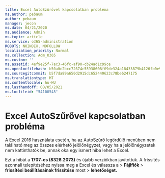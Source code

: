 ```yaml
---
title: Excel AutoSzűrővel kapcsolatban probléma
ms.author: pebaum
author: pebaum
manager: jecon
ms.date: 04/21/2020
ms.audience: Admin
ms.topic: article
ms.service: o365-administration
ROBOTS: NOINDEX, NOFOLLOW
localization_priority: Normal
ms.collection: Adm_O365
ms.custom: ''
ms.assetid: 4ef9e25f-7ac3-46fc-af90-cb24ad1c99ce
ms.openlocfilehash: b50a0c2bcc72674c55938608f09de324a18433879b4126fb0e9c3314480dc180
ms.sourcegitcommit: b5f7da89a650d2915dc652449623c78be6247175
ms.translationtype: MT
ms.contentlocale: hu-HU
ms.lasthandoff: 08/05/2021
ms.locfileid: "54100548"
---
```

# <a name="excel-autofilter-issue"></a>Excel AutoSzűrővel kapcsolatban probléma

A Excel 2016 használata esetén, ha az AutoSzűrő legördülő menüben nem található meg az összes elérhető jelölőnégyzet, vagy ha a jelölőnégyzetek nem kattinthatók be, annak oka egy ismert hiba lehet a Excel. 
  
Ezt a hibát a **1707-es (8326.2073)** és újabb verziókban javítottuk. A frissítés azonnali telepítéséhez nyissa meg  a Excel és válassza a \> **Fájlfiók** \> **frissítési beállításainak frissítése** most \> **lehetőséget.**
  

